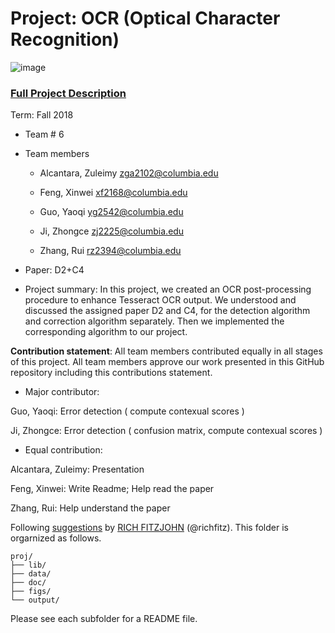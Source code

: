 # Project: OCR (Optical Character Recognition) 

![image](figs/intro.png)

### [Full Project Description](doc/project4_desc.md)

Term: Fall 2018

+ Team # 6
+ Team members
	
	+  Alcantara, Zuleimy zga2102@columbia.edu
	
	+  Feng, Xinwei  xf2168@columbia.edu
	
	+  Guo, Yaoqi  yg2542@columbia.edu
	
	+  Ji, Zhongce  zj2225@columbia.edu
	
	+  Zhang, Rui  rz2394@columbia.edu
	
+ Paper: D2+C4
+ Project summary: In this project, we created an OCR post-processing procedure to enhance Tesseract OCR output. We understood and discussed the assigned paper D2 and C4, for the detection algorithm and correction algorithm separately. Then we implemented the corresponding algorithm to our project.

**Contribution statement**: All team members contributed equally in all stages of this project. All team members approve our work presented in this GitHub repository including this contributions statement.

+ Major contributor: 

Guo, Yaoqi: Error detection ( compute contexual scores )

Ji, Zhongce: Error detection ( confusion matrix, compute contexual scores )

+ Equal contribution:

Alcantara, Zuleimy: Presentation

Feng, Xinwei: Write Readme; Help read the paper

Zhang, Rui: Help understand the paper

Following [suggestions](http://nicercode.github.io/blog/2013-04-05-projects/) by [RICH FITZJOHN](http://nicercode.github.io/about/#Team) (@richfitz). This folder is orgarnized as follows.

```
proj/
├── lib/
├── data/
├── doc/
├── figs/
└── output/
```

Please see each subfolder for a README file.
